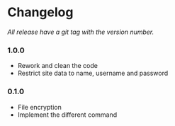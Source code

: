 # Changelog
*All release have a git tag with the version number.*

### 1.0.0
- Rework and clean the code
- Restrict site data to name, username and password

### 0.1.0
- File encryption
- Implement the different command
